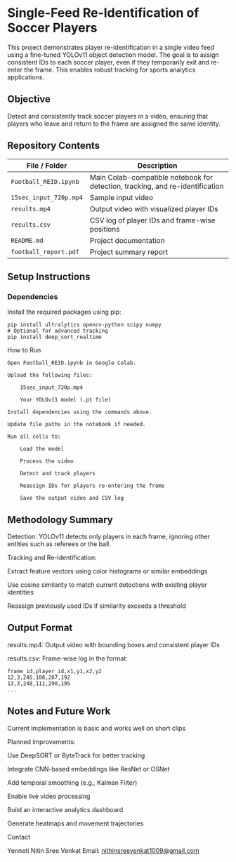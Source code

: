 # Single-Feed Re-Identification of Soccer Players

This project demonstrates player re-identification in a single video feed using a fine-tuned YOLOv11 object detection model. The goal is to assign consistent IDs to each soccer player, even if they temporarily exit and re-enter the frame. This enables robust tracking for sports analytics applications.

## Objective

Detect and consistently track soccer players in a video, ensuring that players who leave and return to the frame are assigned the same identity.

## Repository Contents

| File / Folder           | Description |
|-------------------------|-------------|
| `Football_REID.ipynb`   | Main Colab-compatible notebook for detection, tracking, and re-identification |
| `15sec_input_720p.mp4`  | Sample input video |
| `results.mp4`           | Output video with visualized player IDs |
| `results.csv`           | CSV log of player IDs and frame-wise positions |
| `README.md`             | Project documentation |
| `football_report.pdf`   | Project summary report |

## Setup Instructions

### Dependencies

Install the required packages using pip:

```
pip install ultralytics opencv-python scipy numpy
# Optional for advanced tracking
pip install deep_sort_realtime
```

How to Run

    Open Football_REID.ipynb in Google Colab.

    Upload the following files:

        15sec_input_720p.mp4

        Your YOLOv11 model (.pt file)

    Install dependencies using the commands above.

    Update file paths in the notebook if needed.

    Run all cells to:

        Load the model

        Process the video

        Detect and track players

        Reassign IDs for players re-entering the frame

        Save the output video and CSV log

## Methodology Summary
Detection: YOLOv11 detects only players in each frame, ignoring other entities such as referees or the ball.
    
Tracking and Re-Identification:
    
Extract feature vectors using color histograms or similar embeddings
    
Use cosine similarity to match current detections with existing player identities
    
Reassign previously used IDs if similarity exceeds a threshold

## Output Format

results.mp4: Output video with bounding boxes and consistent player IDs

results.csv: Frame-wise log in the format:
```
frame_id,player_id,x1,y1,x2,y2
12,3,245,108,287,192
13,3,248,111,290,195
...
```
## Notes and Future Work

Current implementation is basic and works well on short clips

Planned improvements:

Use DeepSORT or ByteTrack for better tracking

Integrate CNN-based embeddings like ResNet or OSNet

Add temporal smoothing (e.g., Kalman Filter)

Enable live video processing

Build an interactive analytics dashboard

Generate heatmaps and movement trajectories

Contact

Yenneti Nitin Sree Venkat
Email: nithinsreevenkat1009@gmail.com

        
